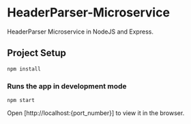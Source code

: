 # HeaderParser-Microservice

HeaderParser Microservice in NodeJS and Express.

## Project Setup

``` #! /bin /bash
npm install
```

### Runs the app in development mode

``` #! /bin /bash
npm start
```

Open [http://localhost:{port_number}] to view it in the browser.
